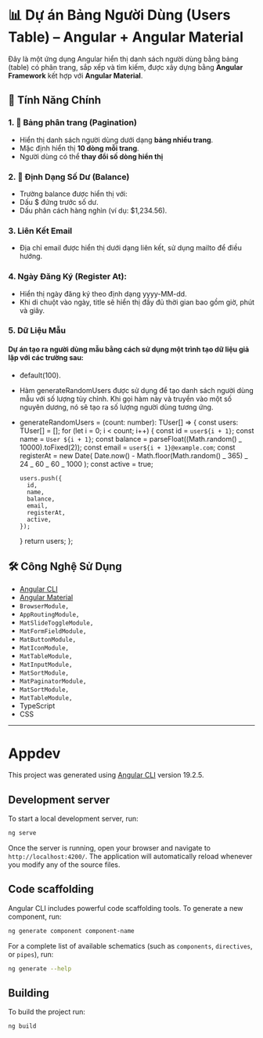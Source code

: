 # 📊 Dự án Bảng Người Dùng (Users Table) – Angular + Angular Material

Đây là một ứng dụng Angular hiển thị danh sách người dùng bằng bảng (table) có phân trang, sắp xếp và tìm kiếm, được xây dựng bằng **Angular Framework** kết hợp với **Angular Material**.

## 🚀 Tính Năng Chính

### 1. 📄 Bảng phân trang (Pagination)

- Hiển thị danh sách người dùng dưới dạng **bảng nhiều trang**.
- Mặc định hiển thị **10 dòng mỗi trang**.
- Người dùng có thể **thay đổi số dòng hiển thị**

### 2. 📄 Định Dạng Số Dư (Balance)

- Trường balance được hiển thị với:
- Dấu $ đứng trước số dư.
- Dấu phân cách hàng nghìn (ví dụ: $1,234.56).

### 3. Liên Kết Email

- Địa chỉ email được hiển thị dưới dạng liên kết, sử dụng mailto để điều hướng.

### 4. Ngày Đăng Ký (Register At):

- Hiển thị ngày đăng ký theo định dạng yyyy-MM-dd.
- Khi di chuột vào ngày, title sẽ hiển thị đầy đủ thời gian bao gồm giờ, phút và giây.

### 5. Dữ Liệu Mẫu

#### Dự án tạo ra người dùng mẫu bằng cách sử dụng một trình tạo dữ liệu giả lập với các trường sau:

- đefault(100).
- Hàm generateRandomUsers được sử dụng để tạo danh sách người dùng mẫu với số lượng tùy chỉnh. Khi gọi hàm này và truyền vào một số nguyên dương, nó sẽ tạo ra số lượng người dùng tương ứng.

- generateRandomUsers = (count: number): TUser[] => {
  const users: TUser[] = [];
  for (let i = 0; i < count; i++) {
  const id = `user${i + 1}`;
  const name = `User ${i + 1}`;
  const balance = parseFloat((Math.random() _ 10000).toFixed(2));
  const email = `user${i + 1}@example.com`;
  const registerAt = new Date(
  Date.now() - Math.floor(Math.random() _ 365) _ 24 _ 60 _ 60 _ 1000
  );
  const active = true;

      users.push({
        id,
        name,
        balance,
        email,
        registerAt,
        active,
      });

  }
  return users;
  };

## 🛠 Công Nghệ Sử Dụng

- [Angular CLI](https://angular.io/)
- [Angular Material](https://material.angular.io/)
- `BrowserModule,`
- `AppRoutingModule,`
- `MatSlideToggleModule,`
- `MatFormFieldModule,`
- `MatButtonModule,`
- `MatIconModule,`
- `MatTableModule,`
- `MatInputModule,`
- `MatSortModule,`
- `MatPaginatorModule,`
- `MatSortModule,`
- `MatTableModule,`
- TypeScript
- CSS

---

# Appdev

This project was generated using [Angular CLI](https://github.com/angular/angular-cli) version 19.2.5.

## Development server

To start a local development server, run:

```bash
ng serve
```

Once the server is running, open your browser and navigate to `http://localhost:4200/`. The application will automatically reload whenever you modify any of the source files.

## Code scaffolding

Angular CLI includes powerful code scaffolding tools. To generate a new component, run:

```bash
ng generate component component-name
```

For a complete list of available schematics (such as `components`, `directives`, or `pipes`), run:

```bash
ng generate --help
```

## Building

To build the project run:

```bash
ng build
```
